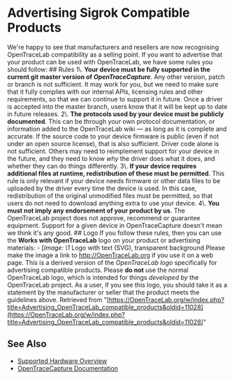 # Advertising Sigrok Compatible Products
We're happy to see that manufacturers and resellers are now recognising OpenTraceLab compatibility as a selling point. If you want to advertise that your product can be used with OpenTraceLab, we have some rules you should follow: ## Rules 1\\. **Your device must be fully supported in the current git master version of *OpenTraceCapture***. Any other version, patch or branch is not sufficient. It may work for you, but we need to make sure that it fully complies with our internal APIs, licensing rules and other requirements, so that we can continue to support it in future. Once a driver is accepted into the master branch, users know that it will be kept up to date in future releases. 2\\. **The protocols used by your device must be publicly documented**. This can be through your own protocol documentation, or information added to the OpenTraceLab wiki — as long as it is complete and accurate. If the source code to your device firmware is public (even if not under an open source license), that is also sufficient. Driver code alone is not sufficient. Others may need to reimplement support for your device in the future, and they need to know *why* the driver does what it does, and whether they can do things differently. 3\\. **If your device requires additional files at runtime, redistribution of these must be permitted**. This rule is only relevant if your device needs firmware or other data files to be uploaded by the driver every time the device is used. In this case, redistribution of the original unmodified files must be permitted, so that users do not need to download anything extra to use your device. 4\\. **You must not imply any endorsement of your product by us**. The OpenTraceLab project does not approve, recommend or guarantee equipment. Support for a given device in OpenTraceCapture doesn't mean we think it's any good. ## Logo If you follow these rules, then you can use the **Works with OpenTraceLab** logo on your product or advertising materials: \-
[*Image: \1*
Logo with text (SVG), transparent background
Please make the image a link to <http://OpenTraceLab.org> if you use it on a web page. This is a derived version of the *OpenTraceLab logo* specifically for advertising compatible products. Please **do not** use the normal OpenTraceLab logo, which is intended for things *developed by* the OpenTraceLab project. As a user, if you see this logo, you should take it as a statement by the manufacturer or seller that the product meets the guidelines above.
Retrieved from "[https://OpenTraceLab.org/w/index.php?title=Advertising_OpenTraceLab_compatible_products&oldid=11028](https://OpenTraceLab.org/w/index.php?title=Advertising_OpenTraceLab_compatible_products&oldid=11028)"
## See Also
- [Supported Hardware Overview](../supported-hardware.md)
- [OpenTraceCapture Documentation](../../opentracecapture/overview.md)
